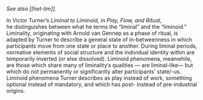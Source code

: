 _See also [[het-lim]]._

In Victor Turner’s _Liminal to Liminoid, in Play, Flow, and Ritual_, he distinguishes between what he terms the “liminal” and the “liminoid.” Liminality, originating with Arnold van Gennep as a phase of ritual, is adapted by Turner to describe a general state of in-betweenness in which participants move from one state or place to another. During liminal periods, normative elements of social structure and the individual identity within are temporarily inverted (or else dissolved). Liminoid phenomena, meanwhile, are those which share many of liminality’s qualities — are liminal-like— but which do not permanently or significantly alter participants’ state/-us. Liminoid phenomena Turner describes as play instead of work, something optional instead of mandatory, and which has post- instead of pre-industrial origins.